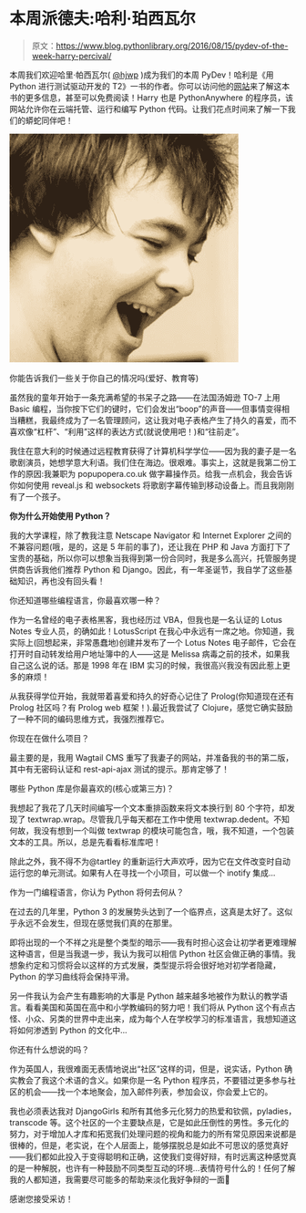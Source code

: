 # 本周派德夫:哈利·珀西瓦尔

> 原文：<https://www.blog.pythonlibrary.org/2016/08/15/pydev-of-the-week-harry-percival/>

本周我们欢迎哈里·帕西瓦尔( [@hjwp](https://twitter.com/hjwp) )成为我们的本周 PyDev！哈利是《用 Python 进行测试驱动开发的 T2》一书的作者。你可以访问他的[网站](http://www.obeythetestinggoat.com/)来了解这本书的更多信息，甚至可以免费阅读！Harry 也是 PythonAnywhere 的程序员，该网站允许你在云端托管、运行和编写 Python 代码。让我们花点时间来了解一下我们的蟒蛇同伴吧！

![Harry_Percival](img/dced280bac024dba669764f204d2e1e1.png)

你能告诉我们一些关于你自己的情况吗(爱好、教育等)

虽然我的童年开始于一条充满希望的书呆子之路——在法国汤姆逊 TO-7 上用 Basic 编程，当你按下它们的键时，它们会发出“boop”的声音——但事情变得相当糟糕，我最终成为了一名管理顾问，这让我对电子表格产生了持久的喜爱，而不喜欢像“杠杆”、“利用”这样的表达方式(就说使用吧！)和“往前走”。

我住在意大利的时候通过远程教育获得了计算机科学学位——因为我的妻子是一名歌剧演员，她想学意大利语。我们住在海边。很艰难。事实上，这就是我第二份工作的原因:我兼职为 popupopera.co.uk 做字幕操作员。给我一点机会，我会告诉你如何使用 reveal.js 和 websockets 将歌剧字幕传输到移动设备上。而且我刚刚有了一个孩子。

**你为什么开始使用 Python？**

我的大学课程，除了教我注意 Netscape Navigator 和 Internet Explorer 之间的不兼容问题(哦，是的，这是 5 年前的事了)，还让我在 PHP 和 Java 方面打下了宝贵的基础，所以你可以想象当我得到第一份合同时，我是多么高兴，托管服务提供商告诉我他们推荐 Python 和 Django。因此，有一年圣诞节，我自学了这些基础知识，再也没有回头看！

你还知道哪些编程语言，你最喜欢哪一种？

作为一名曾经的电子表格黑客，我也经历过 VBA，但我也是一名认证的 Lotus Notes 专业人员，的确如此！LotusScript 在我心中永远有一席之地。你知道，我实际上(回想起来，非常愚蠢地)创建并发布了一个 Lotus Notes 电子邮件，它会在打开时自动转发给用户地址簿中的人——这是 Melissa 病毒之前的技术，如果我自己这么说的话。那是 1998 年在 IBM 实习的时候，我很高兴我没有因此惹上更多的麻烦！

从我获得学位开始，我就带着喜爱和持久的好奇心记住了 Prolog(你知道现在还有 Prolog 社区吗？有 Prolog web 框架！).最近我尝试了 Clojure，感觉它确实鼓励了一种不同的编码思维方式，我强烈推荐它。

你现在在做什么项目？

最主要的是，我用 Wagtail CMS 重写了我妻子的网站，并准备我的书的第二版，其中有无密码认证和 rest-api-ajax 测试的提示。那肯定够了！

哪些 Python 库是你最喜欢的(核心或第三方)？

我想起了我花了几天时间编写一个文本重排函数来将文本换行到 80 个字符，却发现了 textwrap.wrap。尽管我几乎每天都在工作中使用 textwrap.dedent。不知何故，我没有想到一个叫做 textwrap 的模块可能包含，哦，我不知道，一个包装文本的工具。所以，总是先看看标准库吧！

除此之外，我不得不为@tartley 的重新运行大声欢呼，因为它在文件改变时自动运行您的单元测试。如果有人在寻找一个小项目，可以做一个 inotify 集成...

作为一门编程语言，你认为 Python 将何去何从？

在过去的几年里，Python 3 的发展势头达到了一个临界点，这真是太好了。这似乎永远不会发生，但现在感觉我们真的在那里。

即将出现的一个不祥之兆是整个类型的暗示——我有时担心这会让初学者更难理解这种语言，但是当我退一步，我认为我可以相信 Python 社区会做正确的事情。我想象约定和习惯将会以这样的方式发展，类型提示将会很好地对初学者隐藏，Python 的学习曲线将会保持平滑。

另一件我认为会产生有趣影响的大事是 Python 越来越多地被作为默认的教学语言。看看美国和英国在高中和小学教编码的努力吧！我们将从 Python 这个有点古怪、小众、另类的世界中走出来，成为每个人在学校学习的标准语言，我想知道这将如何渗透到 Python 的文化中...

你还有什么想说的吗？

作为英国人，我很难面无表情地说出“社区”这样的词，但是，说实话，Python 确实教会了我这个术语的含义。如果你是一名 Python 程序员，不要错过更多参与社区的机会——找一个本地聚会，加入邮件列表，参加会议，你会爱上它的。

我也必须表达我对 DjangoGirls 和所有其他多元化努力的热爱和钦佩，pyladies，transcode 等。这个社区的一个主要缺点是，它是如此压倒性的男性。多元化的努力，对于增加人才库和拓宽我们处理问题的视角和能力的所有常见原因来说都是很棒的，但是，老实说，在个人层面上，能够摆脱总是如此不可思议的感觉真好——我们都如此投入于变得聪明和正确，这使我们变得好辩，有时远离这种感觉真的是一种解脱，也许有一种鼓励不同类型互动的环境...表情符号什么的！任何了解我的人都知道，我需要尽可能多的帮助来淡化我好争辩的一面🙂

感谢您接受采访！